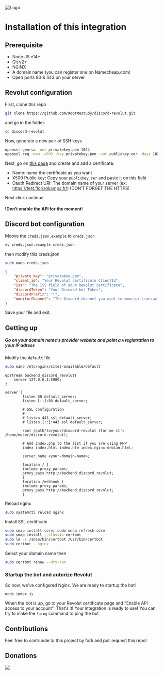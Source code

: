 ![Logo](https://i.imgur.com/r2sBGZM.png)

# Installation of this integration

## Prerequisite
- Node.JS v14+
- Git v2+
- NGINX
- A domain name (you can register one on Namecheap.com)
- Open ports 80 & 443 on your server

## Revolut configuration
First, clone this repo
```sh
git clone https://github.com/RootMestudy/discord-revolut.git
```
and go in the folder.
```sh
cd discord-revolut
```
Now, generate a new pair of SSH keys
```sh
openssl genrsa -out privatekey.pem 1024
openssl req -new -x509 -key privatekey.pem -out publickey.cer -days 1825
```


Next, go on [this page](https://business.revolut.com/settings/api) and create and add a certificate.

- Name: name the certificate as you want
- X509 Public key: Copy your `publickey.cer` and paste it on this field
- Oauth Redirect URI: The domain name of your server (ex: https://test.floriankamps.fr/) (DON'T FORGET THE HTTPS)

Next click continue.
#### !Don't enable the API for the moment!

## Discord bot configuration
Moove the `creds.json.example` to `creds.json`
```sh
mv creds.json.example creds.json
```
then modify this creds.json
```sh
sudo nano creds.json
```
```json
{
    "private_key": "privatekey.pem",
    "client_id": "Your Revolut certificate ClientId",
    "iss": "The ISS field of your Revolut certificate",
    "discordToken": "Your Discord bot Token",
    "discordPrefix": "!",
    "monitorChannel": "The Discord channel you want to monitor transactions ex: monitor-account",
}
```
Save your file and exit.

## Getting up
##### Go on your domain name's provider website and point a `A` registration to your IP adress

Modify the `default` file
```sh
sudo nano /etc/nginx/sites-available/default
```

```
upstream backend_discord_revolut{
    server 127.0.0.1:8080;
}

server {
        listen 80 default_server;
        listen [::]:80 default_server;

        # SSL configuration
        #
        # listen 443 ssl default_server;
        # listen [::]:443 ssl default_server;

        root /path/to/your/discord-revolut (for me it's /home/euser/discord-revolut);

        # Add index.php to the list if you are using PHP
        index index.html index.htm index.nginx-debian.html;

        server_name <your-domain-name>;

        location / {
        include proxy_params;
        proxy_pass http://backend_discord_revolut;
        }
        location /webhook {
        include proxy_params;
        proxy_pass http://backend_discord_revolut;
        }
```
Reload nginx
```sh
sudo systemctl reload nginx
```
Install SSL certificate
```sh
sudo snap install core; sudo snap refresh core
sudo snap install --classic certbot
sudo ln -s /snap/bin/certbot /usr/bin/certbot
sudo certbot --nginx
```
Select your domain name then
```sh
sudo certbot renew --dry-run
```

### Startup the bot and autorize Revolut

So now, we've configured Nginx. We are ready to startup the bot!
```
node index.js
```

When the bot is up, go to your Revolut certificate page and "Enable API access to your account".
That's it! Your integration is ready to use! You can try to make the `!ping` command to ping the bot

## Contributions

Feel free to contribute to this project by fork and pull request this repo!

## Donations
<a href="https://www.buymeacoffee.com/rootmeih"><img src="https://img.buymeacoffee.com/button-api/?text=Buy me a coffee&emoji=&slug=rootmeih&button_colour=FF5F5F&font_colour=ffffff&font_family=Cookie&outline_colour=000000&coffee_colour=FFDD00"></a>